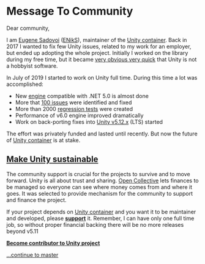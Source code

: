 # Message To Community

Dear community,

I am [Eugene Sadovoi](https://www.linkedin.com/in/esadovoi/) ([ENikS](https://github.com/ENikS)), maintainer of the [Unity container](https://github.com/unitycontainer). Back in 2017 I wanted to fix few Unity issues, related to my work for an employer, but ended up adopting the whole project. Initially I worked on the library during my free time, but it became [very obvious very quick](https://github.com/unitycontainer/unity/issues/199#issuecomment-746006052) that Unity is not a hobbyist software.

In July of 2019 I started to work on Unity full time. During this time a lot was accomplished:

* New [engine](https://github.com/unitycontainer/unity/tree/release/6.0.0) compatible with .NET 5.0 is almost done
* More that [100 issues](https://github.com/orgs/unitycontainer/projects/3) were identified and fixed
* More than 2000 [regression tests](https://github.com/unitycontainer?q=regression) were created
* Performance of v6.0 engine improved dramatically
* Work on back-porting fixes into [Unity v5.12.x](https://github.com/unitycontainer/unity/tree/release/5.12.0) (LTS) started

The effort was privately funded and lasted until recently. But now the future of [Unity container](https://github.com/unitycontainer) is at stake. 

## [Make Unity sustainable](https://opencollective.com/unity-container)

The community support is crucial for the projects to survive and to move forward.
Unity is all about trust and sharing. [Open Collective](https://opencollective.com/unity-container) lets finances to be managed so everyone can see where money comes from and where it goes. It was selected to provide mechanism for the community to support and finance the project.

If your project depends on [Unity container](https://github.com/unitycontainer) and you want it to be maintainer and developed, please **[support](https://opencollective.com/unity-container)** it. Remember, I can have only one full time job, so without proper financial backing there will be no more releases beyond v5.11

**[Become contributor to Unity project](https://opencollective.com/unity-container)**

[...continue to master](https://github.com/unitycontainer/abstractions/tree/master)